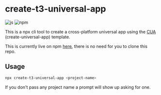 # create-t3-universal-app

![js](https://img.shields.io/badge/JavaScript-F7DF1E?style=flat-square&logo=javascript&logoColor=black)
![npm](https://img.shields.io/npm/dw/create-t3-universal-app?color=red&label=npm&labelColor=black&logo=npm&logoColor=red&style=flat-square)

This is a npx cli tool to create a cross-platform universal app using the [CUA](
<https://github.com/chen-rn/CUA>) (create-universal-app) template.

This is currently live on npm [here](<https://www.npmjs.com/package/create-t3-universal-app>), there is no need for you to clone this repo.

## Usage

```bash
npx create-t3-universal-app <project-name>
```

If you don't pass any project name a prompt will show up asking for one.

